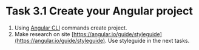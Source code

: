 # Task 3.1 Create your Angular project
1. Using [Angular CLI](https://angular.dev/cli) commands create project.
2. Make research on site [https://angular.io/guide/styleguide](https://angular.io/guide/styleguide). Use styleguide in the next tasks.
